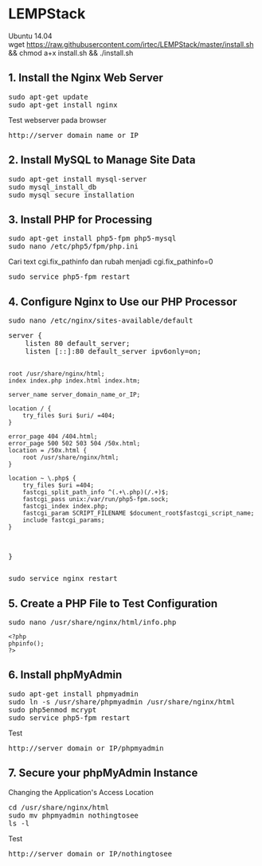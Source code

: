 # LEMPStack
Ubuntu 14.04
</br>
wget https://raw.githubusercontent.com/irtec/LEMPStack/master/install.sh && chmod a+x install.sh && ./install.sh
<h2>1. Install the Nginx Web Server</h2>
<pre>sudo apt-get update
sudo apt-get install nginx</pre>
Test webserver pada browser
<p><pre>http://server_domain_name_or_IP</pre>
<h2>2. Install MySQL to Manage Site Data</h2>
<pre>sudo apt-get install mysql-server
sudo mysql_install_db
sudo mysql_secure_installation</pre>
<h2>3. Install PHP for Processing</h2>
<pre>sudo apt-get install php5-fpm php5-mysql
sudo nano /etc/php5/fpm/php.ini</pre>
Cari text cgi.fix_pathinfo dan rubah menjadi cgi.fix_pathinfo=0
<p><pre>sudo service php5-fpm restart</pre>
<h2>4. Configure Nginx to Use our PHP Processor</h2>
<pre>sudo nano /etc/nginx/sites-available/default</pre>
<pre>
server {
    listen 80 default_server;
    listen [::]:80 default_server ipv6only=on;

    root /usr/share/nginx/html;
    index index.php index.html index.htm;

    server_name server_domain_name_or_IP;

    location / {
        try_files $uri $uri/ =404;
    }

    error_page 404 /404.html;
    error_page 500 502 503 504 /50x.html;
    location = /50x.html {
        root /usr/share/nginx/html;
    }

    location ~ \.php$ {
        try_files $uri =404;
        fastcgi_split_path_info ^(.+\.php)(/.+)$;
        fastcgi_pass unix:/var/run/php5-fpm.sock;
        fastcgi_index index.php;
        fastcgi_param SCRIPT_FILENAME $document_root$fastcgi_script_name;
        include fastcgi_params;
    }
}
</pre>
<p><pre>sudo service nginx restart</pre>
<h2>5. Create a PHP File to Test Configuration</h2>
<pre>sudo nano /usr/share/nginx/html/info.php</pre>
<pre class="code-pre "><code langs="">&lt;?php
phpinfo();
?&gt;
</code></pre>
<h2>6. Install phpMyAdmin</h2>
<pre>sudo apt-get install phpmyadmin
sudo ln -s /usr/share/phpmyadmin /usr/share/nginx/html
sudo php5enmod mcrypt
sudo service php5-fpm restart</pre>
Test
<pre>http://server_domain_or_IP/phpmyadmin</pre>

<h2>7. Secure your phpMyAdmin Instance</h2>
Changing the Application's Access Location
<pre>cd /usr/share/nginx/html
sudo mv phpmyadmin nothingtosee
ls -l</pre>
Test
<pre>http://server_domain_or_IP/nothingtosee</pre>
